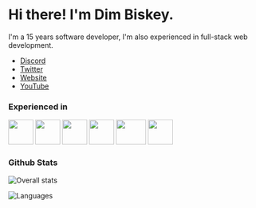 # Hi there! I'm Dim Biskey.
I'm a 15 years software developer, I'm also experienced in full-stack web development.
- [Discord](https://discord.gg/7sb5rpu)
- [Twitter](https://twitter.com/DevDim_)
- [Website](https://dimmy.xyz/)
- [YouTube](https://youtube.com/DevDim)

### Experienced in
<img src="https://cdn.onlinewebfonts.com/svg/img_565439.png" width="50px" height="50px"> <img src="https://image.flaticon.com/icons/png/512/36/36986.png" width="50px" height="50px"> <img src="https://image.flaticon.com/icons/png/512/152/152760.png" width="50px" height="50px"> <img src="https://cdn.iconscout.com/icon/free/png-512/javascript-2336958-1982839.png" width="50px" height="50px"> <img src="https://cdn.onlinewebfonts.com/svg/img_145824.png" width="60px" height="50px"> <img src="https://image.flaticon.com/icons/png/512/1822/1822920.png" width="50px" height="50px">

### Github Stats
![Overall stats](https://github-readme-stats.vercel.app/api?username=DimBis&theme=cobalt&show_icons=true&count_private=true)

![Languages](https://github-readme-stats.vercel.app/api/top-langs/?username=DimBis&theme=cobalt&show_icons=true&count_private=true)

